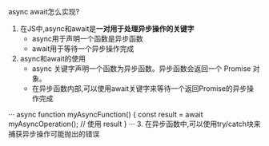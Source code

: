 async await怎么实现?
1. 在JS中,async和await是**一对用于处理异步操作的关键字**
    - async用于声明一个函数是异步函数
    - await用于等待一个异步操作完成
2. async和await的使用
    -  async 关键字声明一个函数为异步函数。异步函数会返回一个 Promise 对象。
    - 在异步函数内部,可以使用await关键字来等待一个返回Promise的异步操作完成

···
async function myAsyncFunction() {
  const result = await myAsyncOperation();
  // 使用 result
}
···
3. 在异步函数中,可以使用try/catch块来捕获异步操作可能抛出的错误